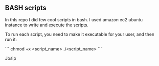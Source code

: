 ## BASH scripts

In thIs repo I did few cool scripts in bash. I used amazon ec2 ubuntu instance to write and execute the scripts.

To run each script, you need to make it executable for your user, and then run it:

´´´
chmod +x <script_name>
./<script_name>
´´´

Josip
